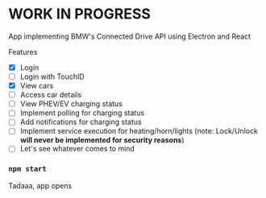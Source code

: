 # WORK IN PROGRESS

App implementing BMW's Connected Drive API using Electron and React

Features

-   [x] Login
-   [ ] Login with TouchID
-   [x] View cars
-   [ ] Access car details
-   [ ] View PHEV/EV charging status
-   [ ] Implement polling for charging status
-   [ ] Add notifications for charging status
-   [ ] Implement service execution for heating/horn/lights (note: Lock/Unlock **will never be implemented for security reasons**)
-   [ ] Let's see whatever comes to mind

### `npm start`

Tadaaa, app opens
